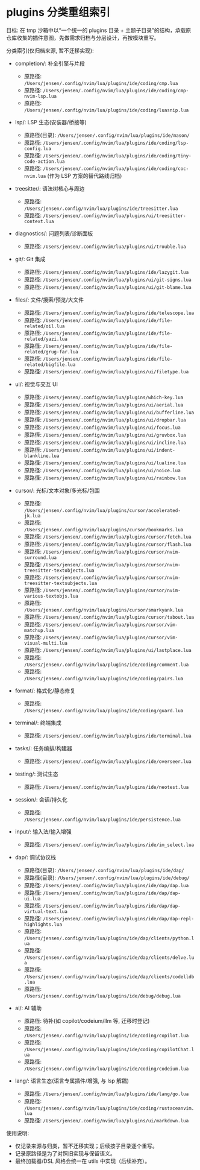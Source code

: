 # plugins 分类重组索引

目标: 在 tmp 沙箱中以“一个统一的 plugins 目录 + 主题子目录”的结构，承载原仓库收集的插件意图，先做需求归档与分层设计，再按模块重写。

分类索引(仅归档来源, 暂不迁移实现):

- completion/: 补全引擎与片段
    - 原路径: `/Users/jensen/.config/nvim/lua/plugins/ide/coding/cmp.lua`
    - 原路径: `/Users/jensen/.config/nvim/lua/plugins/ide/coding/cmp-nvim-lsp.lua`
    - 原路径: `/Users/jensen/.config/nvim/lua/plugins/ide/coding/luasnip.lua`

- lsp/: LSP 生态(安装器/桥接等)
    - 原路径(目录): `/Users/jensen/.config/nvim/lua/plugins/ide/mason/`
    - 原路径: `/Users/jensen/.config/nvim/lua/plugins/ide/coding/lsp-config.lua`
    - 原路径: `/Users/jensen/.config/nvim/lua/plugins/ide/coding/tiny-code-action.lua`
    - 原路径: `/Users/jensen/.config/nvim/lua/plugins/ide/coding/coc-nvim.lua` (作为 LSP 方案的替代路线归档)

- treesitter/: 语法树核心与周边
    - 原路径: `/Users/jensen/.config/nvim/lua/plugins/ide/treesitter.lua`
    - 原路径: `/Users/jensen/.config/nvim/lua/plugins/ui/treesitter-context.lua`

- diagnostics/: 问题列表/诊断面板
    - 原路径: `/Users/jensen/.config/nvim/lua/plugins/ui/trouble.lua`

- git/: Git 集成
    - 原路径: `/Users/jensen/.config/nvim/lua/plugins/ide/lazygit.lua`
    - 原路径: `/Users/jensen/.config/nvim/lua/plugins/ui/git-signs.lua`
    - 原路径: `/Users/jensen/.config/nvim/lua/plugins/ui/git-blame.lua`

- files/: 文件/搜索/预览/大文件
    - 原路径: `/Users/jensen/.config/nvim/lua/plugins/ide/telescope.lua`
    - 原路径: `/Users/jensen/.config/nvim/lua/plugins/ide/file-related/oil.lua`
    - 原路径: `/Users/jensen/.config/nvim/lua/plugins/ide/file-related/yazi.lua`
    - 原路径: `/Users/jensen/.config/nvim/lua/plugins/ide/file-related/grug-far.lua`
    - 原路径: `/Users/jensen/.config/nvim/lua/plugins/ide/file-related/bigfile.lua`
    - 原路径: `/Users/jensen/.config/nvim/lua/plugins/ui/filetype.lua`

- ui/: 视觉与交互 UI
    - 原路径: `/Users/jensen/.config/nvim/lua/plugins/which-key.lua`
    - 原路径: `/Users/jensen/.config/nvim/lua/plugins/ui/aerial.lua`
    - 原路径: `/Users/jensen/.config/nvim/lua/plugins/ui/bufferline.lua`
    - 原路径: `/Users/jensen/.config/nvim/lua/plugins/ui/dropbar.lua`
    - 原路径: `/Users/jensen/.config/nvim/lua/plugins/ui/focus.lua`
    - 原路径: `/Users/jensen/.config/nvim/lua/plugins/ui/gruvbox.lua`
    - 原路径: `/Users/jensen/.config/nvim/lua/plugins/ui/incline.lua`
    - 原路径: `/Users/jensen/.config/nvim/lua/plugins/ui/indent-blankline.lua`
    - 原路径: `/Users/jensen/.config/nvim/lua/plugins/ui/lualine.lua`
    - 原路径: `/Users/jensen/.config/nvim/lua/plugins/ui/noice.lua`
    - 原路径: `/Users/jensen/.config/nvim/lua/plugins/ui/rainbow.lua`

- cursor/: 光标/文本对象/多光标/包围
    - 原路径: `/Users/jensen/.config/nvim/lua/plugins/cursor/accelerated-jk.lua`
    - 原路径: `/Users/jensen/.config/nvim/lua/plugins/cursor/bookmarks.lua`
    - 原路径: `/Users/jensen/.config/nvim/lua/plugins/cursor/fetch.lua`
    - 原路径: `/Users/jensen/.config/nvim/lua/plugins/cursor/flash.lua`
    - 原路径: `/Users/jensen/.config/nvim/lua/plugins/cursor/nvim-surround.lua`
    - 原路径: `/Users/jensen/.config/nvim/lua/plugins/cursor/nvim-treesitter-textobjects.lua`
    - 原路径: `/Users/jensen/.config/nvim/lua/plugins/cursor/nvim-treesitter-textsubjects.lua`
    - 原路径: `/Users/jensen/.config/nvim/lua/plugins/cursor/nvim-various-textobjs.lua`
    - 原路径: `/Users/jensen/.config/nvim/lua/plugins/cursor/smarkyank.lua`
    - 原路径: `/Users/jensen/.config/nvim/lua/plugins/cursor/tabout.lua`
    - 原路径: `/Users/jensen/.config/nvim/lua/plugins/cursor/vim-matchup.lua`
    - 原路径: `/Users/jensen/.config/nvim/lua/plugins/cursor/vim-visual-multi.lua`
    - 原路径: `/Users/jensen/.config/nvim/lua/plugins/ui/lastplace.lua`
    - 原路径: `/Users/jensen/.config/nvim/lua/plugins/ide/coding/comment.lua`
    - 原路径: `/Users/jensen/.config/nvim/lua/plugins/ide/coding/pairs.lua`

- format/: 格式化/静态修复
    - 原路径: `/Users/jensen/.config/nvim/lua/plugins/ide/coding/guard.lua`

- terminal/: 终端集成
    - 原路径: `/Users/jensen/.config/nvim/lua/plugins/ide/terminal.lua`

- tasks/: 任务编排/构建器
    - 原路径: `/Users/jensen/.config/nvim/lua/plugins/ide/overseer.lua`

- testing/: 测试生态
    - 原路径: `/Users/jensen/.config/nvim/lua/plugins/ide/neotest.lua`

- session/: 会话/持久化
    - 原路径: `/Users/jensen/.config/nvim/lua/plugins/ide/persistence.lua`

- input/: 输入法/输入增强
    - 原路径: `/Users/jensen/.config/nvim/lua/plugins/ide/im_select.lua`

- dap/: 调试协议栈
    - 原路径(目录): `/Users/jensen/.config/nvim/lua/plugins/ide/dap/`
    - 原路径(目录): `/Users/jensen/.config/nvim/lua/plugins/ide/debug/`
    - 原路径: `/Users/jensen/.config/nvim/lua/plugins/ide/dap/dap.lua`
    - 原路径: `/Users/jensen/.config/nvim/lua/plugins/ide/dap/dap-ui.lua`
    - 原路径: `/Users/jensen/.config/nvim/lua/plugins/ide/dap/dap-virtual-text.lua`
    - 原路径: `/Users/jensen/.config/nvim/lua/plugins/ide/dap/dap-repl-highlights.lua`
    - 原路径: `/Users/jensen/.config/nvim/lua/plugins/ide/dap/clients/python.lua`
    - 原路径: `/Users/jensen/.config/nvim/lua/plugins/ide/dap/clients/delve.lua`
    - 原路径: `/Users/jensen/.config/nvim/lua/plugins/ide/dap/clients/codelldb.lua`
    - 原路径: `/Users/jensen/.config/nvim/lua/plugins/ide/debug/debug.lua`

- ai/: AI 辅助
    - 原路径: 待补(如 copilot/codeium/llm 等, 迁移时登记)
    - 原路径: `/Users/jensen/.config/nvim/lua/plugins/ide/coding/copilot.lua`
    - 原路径: `/Users/jensen/.config/nvim/lua/plugins/ide/coding/copilotChat.lua`
    - 原路径: `/Users/jensen/.config/nvim/lua/plugins/ide/coding/codeium.lua`

- lang/: 语言生态(语言专属插件/增强, 与 lsp 解耦)
    - 原路径: `/Users/jensen/.config/nvim/lua/plugins/ide/lang/go.lua`
    - 原路径: `/Users/jensen/.config/nvim/lua/plugins/ide/coding/rustaceanvim.lua`
    - 原路径: `/Users/jensen/.config/nvim/lua/plugins/ui/markdown.lua`

使用说明:

- 仅记录来源与归类，暂不迁移实现；后续按子目录逐个重写。
- 记录原路径是为了对照旧实现与保留语义。
- 最终加载器/DSL 风格会统一在 utils 中实现（后续补充）。

